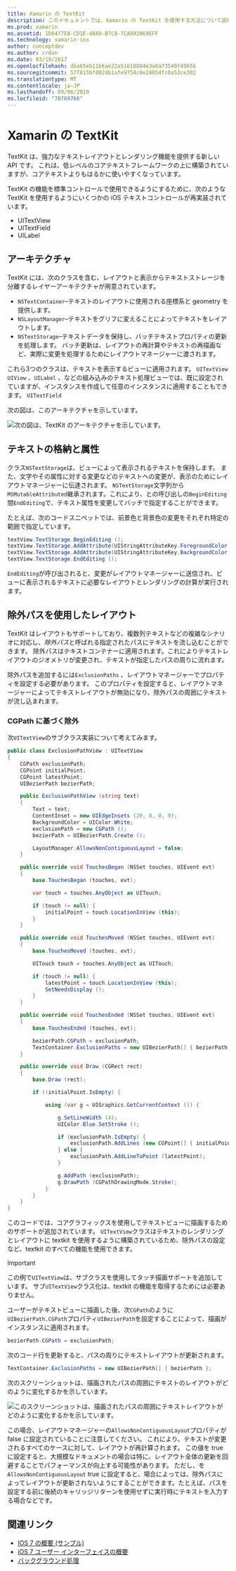 ```yaml
---
title: Xamarin の TextKit
description: このドキュメントでは、Xamarin の TextKit を使用する方法について説明します。 TextKit は、強力なテキストレイアウトとレンダリング機能を提供します。
ms.prod: xamarin
ms.assetid: 1D0477E8-CD1E-48A9-B7C8-7CA892069EFF
ms.technology: xamarin-ios
author: conceptdev
ms.author: crdun
ms.date: 03/19/2017
ms.openlocfilehash: dba65eb11b6ae22a51610804e3a6a73549f4565b
ms.sourcegitcommit: 57f815bf0024b1afe9754c0e28054fc0a53ce302
ms.translationtype: MT
ms.contentlocale: ja-JP
ms.lasthandoff: 09/06/2019
ms.locfileid: "70769766"
---
```

# <a name="textkit-in-xamarinios"></a>Xamarin の TextKit

TextKit は、強力なテキストレイアウトとレンダリング機能を提供する新しい API です。 これは、低レベルのコアテキストフレームワークの上に構築されていますが、コアテキストよりもはるかに使いやすくなっています。

TextKit の機能を標準コントロールで使用できるようにするために、次のような TextKit を使用するようにいくつかの iOS テキストコントロールが再実装されています。

- UITextView
- UITextField
- UILabel

## <a name="architecture"></a>アーキテクチャ

TextKit には、次のクラスを含む、レイアウトと表示からテキストストレージを分離するレイヤーアーキテクチャが用意されています。

- `NSTextContainer`–テキストのレイアウトに使用される座標系と geometry を提供します。
- `NSLayoutManager`–テキストをグリフに変えることによってテキストをレイアウトします。
- `NSTextStorage`–テキストデータを保持し、バッチテキストプロパティの更新を処理します。 バッチ更新は、レイアウトの再計算やテキストの再描画など、実際に変更を処理するためにレイアウトマネージャーに渡されます。

これら3つのクラスは、テキストを表示するビューに適用されます。 `UITextView` `UIView` 、`UILabel` 、などの組み込みのテキスト処理ビューでは、既に設定されていますが、インスタンスを作成して任意のインスタンスに適用することもできます。 `UITextField`

次の図は、このアーキテクチャを示しています。

 ![](textkit-images/textkitarch.png "次の図は、TextKit のアーキテクチャを示しています。")

## <a name="text-storage-and-attributes"></a>テキストの格納と属性

クラス`NSTextStorage`は、ビューによって表示されるテキストを保持します。 また、文字やその属性に対する変更などのテキストへの変更が、表示のためにレイアウトマネージャーに伝達されます。 `NSTextStorage`文字列から`MSMutableAttributed`継承されます。これにより、との呼び出しの`BeginEditing`間`EndEditing`で、テキスト属性を変更してバッチで指定することができます。

たとえば、次のコードスニペットでは、前景色と背景色の変更をそれぞれ特定の範囲で指定しています。

```csharp
textView.TextStorage.BeginEditing ();
textView.TextStorage.AddAttribute(UIStringAttributeKey.ForegroundColor, UIColor.Green, new NSRange(200, 400));
textView.TextStorage.AddAttribute(UIStringAttributeKey.BackgroundColor, UIColor.Black, new NSRange(210, 300));
textView.TextStorage.EndEditing ();
```

`EndEditing`が呼び出されると、変更がレイアウトマネージャーに送信され、ビューに表示されるテキストに必要なレイアウトとレンダリングの計算が実行されます。

## <a name="layout-with-exclusion-path"></a>除外パスを使用したレイアウト

TextKit はレイアウトもサポートしており、複数列テキストなどの複雑なシナリオに対応し、*除外パス*と呼ばれる指定されたパスにテキストを流し込むことができます。 除外パスはテキストコンテナーに適用されます。これによりテキストレイアウトのジオメトリが変更され、テキストが指定したパスの周りに流れます。

除外パスを追加するには`ExclusionPaths` 、レイアウトマネージャーでプロパティを設定する必要があります。 このプロパティを設定すると、レイアウトマネージャーによってテキストレイアウトが無効になり、除外パスの周囲にテキストが流し込まれます。

### <a name="exclusion-based-on-a-cgpath"></a>CGPath に基づく除外

次`UITextView`のサブクラス実装について考えてみます。

```csharp
public class ExclusionPathView : UITextView
{
    CGPath exclusionPath;
    CGPoint initialPoint;
    CGPoint latestPoint;
    UIBezierPath bezierPath;

    public ExclusionPathView (string text)
    {
        Text = text;
        ContentInset = new UIEdgeInsets (20, 0, 0, 0);
        BackgroundColor = UIColor.White;
        exclusionPath = new CGPath ();
        bezierPath = UIBezierPath.Create ();

        LayoutManager.AllowsNonContiguousLayout = false;
    }

    public override void TouchesBegan (NSSet touches, UIEvent evt)
    {
        base.TouchesBegan (touches, evt);

        var touch = touches.AnyObject as UITouch;

        if (touch != null) {
            initialPoint = touch.LocationInView (this);
        }
    }

    public override void TouchesMoved (NSSet touches, UIEvent evt)
    {
        base.TouchesMoved (touches, evt);

        UITouch touch = touches.AnyObject as UITouch;

        if (touch != null) {
            latestPoint = touch.LocationInView (this);
            SetNeedsDisplay ();
        }
    }

    public override void TouchesEnded (NSSet touches, UIEvent evt)
    {
        base.TouchesEnded (touches, evt);

        bezierPath.CGPath = exclusionPath;
        TextContainer.ExclusionPaths = new UIBezierPath[] { bezierPath };
    }

    public override void Draw (CGRect rect)
    {
        base.Draw (rect);

        if (!initialPoint.IsEmpty) {

            using (var g = UIGraphics.GetCurrentContext ()) {

                g.SetLineWidth (4);
                UIColor.Blue.SetStroke ();

                if (exclusionPath.IsEmpty) {
                    exclusionPath.AddLines (new CGPoint[] { initialPoint, latestPoint });
                } else {
                    exclusionPath.AddLineToPoint (latestPoint);
                }

                g.AddPath (exclusionPath);
                g.DrawPath (CGPathDrawingMode.Stroke);
            }
        }
    }
}
```

このコードでは、コアグラフィックスを使用してテキストビューに描画するためのサポートが追加されています。 `UITextView`クラスはテキストのレンダリングとレイアウトに textkit を使用するように構築されているため、除外パスの設定など、textkit のすべての機能を使用できます。

> [!IMPORTANT]
> この例で`UITextView`は、サブクラスを使用してタッチ描画サポートを追加しています。 サブ`UITextView`クラス化は、textkit の機能を取得するためには必要ありません。

ユーザーがテキストビューに描画した後、次`CGPath`のように`UIBezierPath.CGPath`プロパティ`UIBezierPath`を設定することによって、描画がインスタンスに適用されます。

```csharp
bezierPath.CGPath = exclusionPath;
```

次のコード行を更新すると、パスの周りにテキストレイアウトが更新されます。

```csharp
TextContainer.ExclusionPaths = new UIBezierPath[] { bezierPath };
```

次のスクリーンショットは、描画されたパスの周囲にテキストのレイアウトがどのように変化するかを示しています。

<!-- ![](textkit-images/exclusionpath1.png "This screenshot illustrates how the text layout changes to flow around the drawn path")-->
![](textkit-images/exclusionpath2.png "このスクリーンショットは、描画されたパスの周囲にテキストレイアウトがどのように変化するかを示しています。")

この場合、レイアウトマネージャーの`AllowsNonContiguousLayout`プロパティが false に設定されていることに注意してください。 これにより、テキストが変更されるすべてのケースに対して、レイアウトが再計算されます。 この値を true に設定すると、大規模なドキュメントの場合は特に、レイアウト全体の更新を回避することでパフォーマンスが向上する可能性があります。 ただし、を`AllowsNonContiguousLayout` true に設定すると、場合によっては、除外パスによってレイアウトが更新されないようにすることができます。たとえば、パスを設定する前に後続のキャリッジリターンを使用せずに実行時にテキストを入力する場合などです。

## <a name="related-links"></a>関連リンク

- [IOS 7 の概要 (サンプル)](https://docs.microsoft.com/samples/xamarin/ios-samples/introtoios7)
- [iOS 7 ユーザー インターフェイスの概要](~/ios/platform/introduction-to-ios7/ios7-ui.md)
- [バックグラウンド処理](~/ios/app-fundamentals/backgrounding/index.md)
